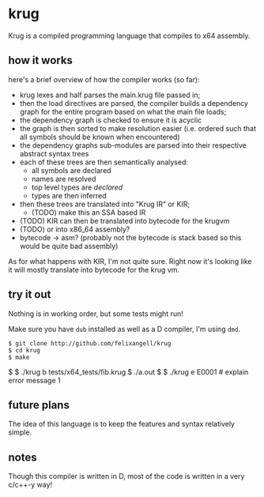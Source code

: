 # krug
Krug is a compiled programming language that compiles to x64 assembly.

## how it works
here's a brief overview of how the compiler works (so far):

- krug lexes and half parses the main.krug file passed in;
- then the load directives are parsed, the compiler builds a 
  dependency graph for the entire program based on what the main
  file loads;
- the dependency graph is checked to ensure it is acyclic
- the graph is then sorted to make resolution easier (i.e. ordered
  such that all symbols should be known when encountered)
- the dependency graphs sub-modules are parsed into their respective
  abstract syntax trees
- each of these trees are then semantically analysed:
  * all symbols are declared
  * names are resolved
  * top level types are _declared_
  * types are then inferred
- then these trees are translated into "Krug IR" or KIR;
  * (TODO) make this an SSA based IR
- (TODO) KIR can then be translated into bytecode for the krugvm
- (TODO) or into x86_64 assembly?
- bytecode -> asm? (probably not the bytecode is stack based so
  this would be quite bad assembly)

As for what happens with KIR, I'm not quite sure. Right now it's looking
like it will mostly translate into bytecode for the krug vm.

## try it out
Nothing is in working order, but some tests might run!

Make sure you have `dub` installed as well as a D compiler,
I'm using `dmd`.

	$ git clone http://github.com/felixangell/krug
	$ cd krug
	$ make
  $
	$ ./krug b tests/x64_tests/fib.krug
  $ ./a.out
  $
	$ ./krug e E0001 				# explain error message 1

## future plans
The idea of this language is to keep the features and syntax
relatively simple.

## notes
Though this compiler is written in D, most of the code
is written in a very c/c++-y way!